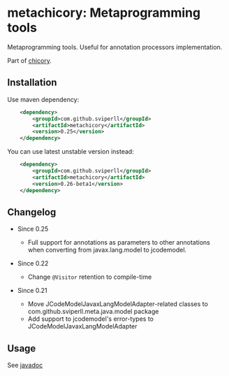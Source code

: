metachicory: Metaprogramming tools
=====================================

Metaprogramming tools. Useful for annotation processors implementation.

Part of [chicory](https://github.com/sviperll/chicory).

Installation
------------

Use maven dependency:

```xml
    <dependency>
        <groupId>com.github.sviperll</groupId>
        <artifactId>metachicory</artifactId>
        <version>0.25</version>
    </dependency>
```

You can use latest unstable version instead:

```xml
    <dependency>
        <groupId>com.github.sviperll</groupId>
        <artifactId>metachicory</artifactId>
        <version>0.26-beta1</version>
    </dependency>
```

Changelog
---------

 * Since 0.25

    - Full support for annotations as parameters to other annotations
      when converting from javax.lang.model to jcodemodel.

 * Since 0.22

    - Change `@Visitor` retention to compile-time

 * Since 0.21

    - Move JCodeModelJavaxLangModelAdapter-related classes to com.github.sviperll.meta.java.model package
    - Add support to jcodemodel's error-types to JCodeModelJavaxLangModelAdapter

Usage
-----

See [javadoc](http://sviperll.github.io/chicory/metachicory/apidocs/index.html)
